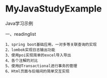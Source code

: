 # MyJavaStudyExample
Java学习示例

一、readinglist

	1、spring boot基础应用，一对多等关联查询的实现
	2、lombok实现日志输出功能
	3、使用poi实现简单的excel导入导出
	4、各个注解的对比
	5、使用@Transactional进行事务的管理
	6、Html页面与后端间的简单交互实现
	
